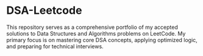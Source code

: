 # DSA-Leetcode
This repository serves as a comprehensive portfolio of my accepted solutions to Data Structures and Algorithms problems on LeetCode.  My primary focus is on mastering core DSA concepts, applying optimized logic, and preparing for technical interviews.
